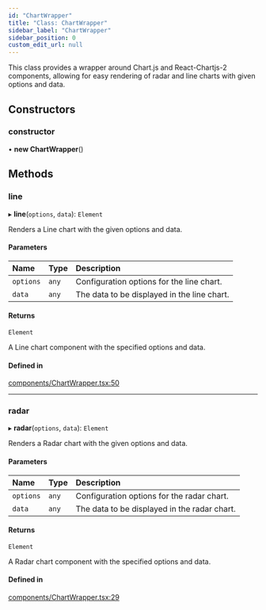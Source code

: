 ```yaml
---
id: "ChartWrapper"
title: "Class: ChartWrapper"
sidebar_label: "ChartWrapper"
sidebar_position: 0
custom_edit_url: null
---
```


This class provides a wrapper around Chart.js and React-Chartjs-2 components,
allowing for easy rendering of radar and line charts with given options and data.

## Constructors

### constructor

• **new ChartWrapper**()

## Methods

### line

▸ **line**(`options`, `data`): `Element`

Renders a Line chart with the given options and data.

#### Parameters

| Name | Type | Description |
| :------ | :------ | :------ |
| `options` | `any` | Configuration options for the line chart. |
| `data` | `any` | The data to be displayed in the line chart. |

#### Returns

`Element`

A Line chart component with the specified options and data.

#### Defined in

[components/ChartWrapper.tsx:50](https://github.com/boraelci/review-master/blob/62f17c8/src/components/ChartWrapper.tsx#L50)

___

### radar

▸ **radar**(`options`, `data`): `Element`

Renders a Radar chart with the given options and data.

#### Parameters

| Name | Type | Description |
| :------ | :------ | :------ |
| `options` | `any` | Configuration options for the radar chart. |
| `data` | `any` | The data to be displayed in the radar chart. |

#### Returns

`Element`

A Radar chart component with the specified options and data.

#### Defined in

[components/ChartWrapper.tsx:29](https://github.com/boraelci/review-master/blob/62f17c8/src/components/ChartWrapper.tsx#L29)
